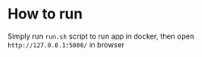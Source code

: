 # How to run
Simply run `run.sh` script to run app in docker, then open `http://127.0.0.1:5000/`
in browser
